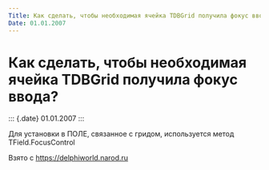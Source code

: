 ```yaml
---
Title: Как сделать, чтобы необходимая ячейка TDBGrid получила фокус ввода?
Date: 01.01.2007
---
```



Как сделать, чтобы необходимая ячейка TDBGrid получила фокус ввода?
===================================================================

::: {.date}
01.01.2007
:::

Для установки в ПОЛЕ, связанное с гридом, используется метод
TField.FocusControl

Взято с <https://delphiworld.narod.ru>
